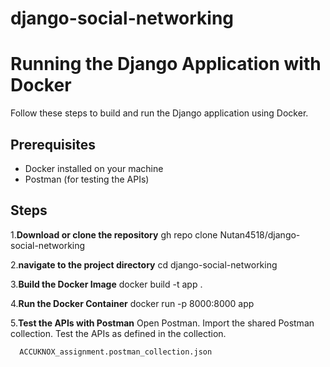 # django-social-networking

# Running the Django Application with Docker

Follow these steps to build and run the Django application using Docker.

## Prerequisites

- Docker installed on your machine
- Postman (for testing the APIs)

## Steps

1.**Download or clone the repository**
      gh repo clone Nutan4518/django-social-networking
      
2.**navigate to the project directory**
      cd django-social-networking
      
3.**Build the Docker Image**
      docker build -t app .
      
4.**Run the Docker Container**
      docker run -p 8000:8000 app
   
5.**Test the APIs with Postman**
      Open Postman.
      Import the shared Postman collection.
      Test the APIs as defined in the collection.
      
      ACCUKNOX_assignment.postman_collection.json

 
   
